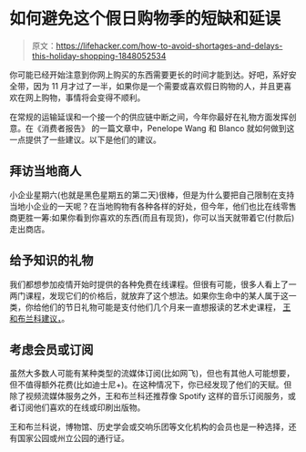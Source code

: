 # 如何避免这个假日购物季的短缺和延误

> 原文：<https://lifehacker.com/how-to-avoid-shortages-and-delays-this-holiday-shopping-1848052534>

你可能已经开始注意到你网上购买的东西需要更长的时间才能到达。好吧，系好安全带，因为 11 月才过了一半，如果你是一个需要或喜欢假日购物的人，并且更喜欢在网上购物，事情将会变得不顺利。



在常规的运输延误和一个接一个的供应链中断之间，今年你最好在礼物方面发挥创意。在《消费者报告》 的一篇文章中，Penelope Wang 和 Blanco 就如何做到这一点提供了一些建议。以下是他们的建议。

## 拜访当地商人

小企业星期六(也就是黑色星期五的第二天)很棒，但是为什么要把自己限制在支持当地小企业的一天呢？在当地购物有各种各样的好处，但今年，他们也比在线零售商更胜一筹:如果你看到你喜欢的东西(而且有现货)，你可以当天就带着它(付款后)走出商店。

## 给予知识的礼物

我们都想参加疫情开始时提供的各种免费在线课程。但很有可能，很多人看上了一两门课程，发现它们的价格后，就放弃了这个想法。如果你生命中的某人属于这一类，你给他们的节日礼物可能是支付他们几个月来一直想报读的艺术史课程， [王和布兰科建议，](https://www.consumerreports.org/shopping-retail/holiday-shopping-tips-how-to-get-around-delays-and-shortages-a6394752993/)。

## 考虑会员或订阅

虽然大多数人可能有某种类型的流媒体订阅(比如网飞)，但也有其他人可能想要，但不值得额外花费(比如迪士尼+)。在这种情况下，你已经发现了他们的天赋。但除了视频流媒体服务之外，王和布兰科还推荐像 Spotify 这样的音乐订阅服务，或者订阅他们喜欢的在线或印刷出版物。

王和布兰科说，博物馆、历史学会或交响乐团等文化机构的会员也是一种选择，还有国家公园或州立公园的通行证。
